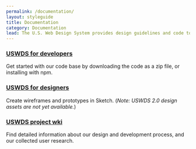 ```yaml
---
permalink: /documentation/
layout: styleguide
title: Documentation
category: Documentation
lead: The U.S. Web Design System provides design guidelines and code to help you quickly create trustworthy, accessible, and consistent digital government services.
---
```


<div class="grid-row grid-gap flex-align-stretch margin-top-4">
  <div class="tablet:grid-col display-flex flex-align-stretch">
    <div class="site-docs-card-link">
      <h3 class="font-sans-md margin-0">
        <a href="{{ site.baseurl }}/getting-started/developers/" class="text-no-underline text-blue-warm-50v hover:text-underline block-link">USWDS for developers</a>
      </h3>
      <p class="margin-top-1">Get started with our code base by downloading the code as a zip file, or installing with npm.</p>
    </div>
  </div>
  <div class="margin-top-2 tablet:margin-top-0 tablet:grid-col display-flex flex-align-stretch">
    <div class="site-docs-card-link">
      <h3 class="font-sans-md margin-0">
        <a href="{{ site.baseurl }}/getting-started/designers/" class="text-no-underline text-blue-warm-50v hover:text-underline block-link">USWDS for designers</a>
      </h3>
      <p class="margin-top-1">Create wireframes and prototypes in Sketch. (<em>Note: USWDS 2.0 design assets are not yet available.</em>)</p>
    </div>
  </div>
  <div class="tablet:grid-col margin-top-2 tablet:margin-top-0 display-flex flex-align-stretch">
    <div class="site-docs-card-link">
      <h3 class="font-sans-md margin-0">
        <a href="https://github.com/uswds/uswds/wiki" class="block-link text-no-underline text-blue-warm-50v hover:text-underline">USWDS project wki</a>
      </h3>
      <p class="margin-top-1">Find detailed information about our design and development process, and our collected user research.</p>
    </div>
  </div>
</div>
